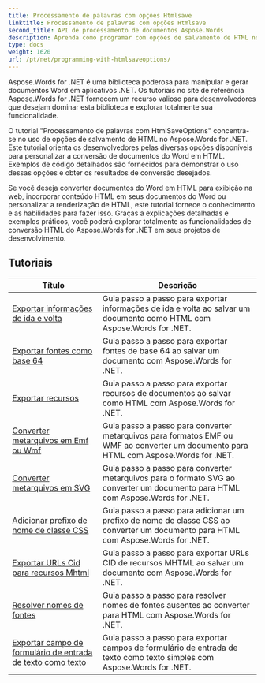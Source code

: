 ```yaml
---
title: Processamento de palavras com opções Htmlsave
linktitle: Processamento de palavras com opções Htmlsave
second_title: API de processamento de documentos Aspose.Words
description: Aprenda como programar com opções de salvamento de HTML no Aspose.Words for .NET. Converta facilmente documentos do Word em HTML, mantendo a formatação e o conteúdo.
type: docs
weight: 1620
url: /pt/net/programming-with-htmlsaveoptions/
---
```

Aspose.Words for .NET é uma biblioteca poderosa para manipular e gerar documentos Word em aplicativos .NET. Os tutoriais no site de referência Aspose.Words for .NET fornecem um recurso valioso para desenvolvedores que desejam dominar esta biblioteca e explorar totalmente sua funcionalidade.

O tutorial "Processamento de palavras com HtmlSaveOptions" concentra-se no uso de opções de salvamento de HTML no Aspose.Words for .NET. Este tutorial orienta os desenvolvedores pelas diversas opções disponíveis para personalizar a conversão de documentos do Word em HTML. Exemplos de código detalhados são fornecidos para demonstrar o uso dessas opções e obter os resultados de conversão desejados.

Se você deseja converter documentos do Word em HTML para exibição na web, incorporar conteúdo HTML em seus documentos do Word ou personalizar a renderização de HTML, este tutorial fornece o conhecimento e as habilidades para fazer isso. Graças a explicações detalhadas e exemplos práticos, você poderá explorar totalmente as funcionalidades de conversão HTML do Aspose.Words for .NET em seus projetos de desenvolvimento.

 ## Tutoriais
| Título | Descrição |
| --- | --- |
| [Exportar informações de ida e volta](./export-roundtrip-information/) | Guia passo a passo para exportar informações de ida e volta ao salvar um documento como HTML com Aspose.Words for .NET. |
| [Exportar fontes como base 64](./export-fonts-as-base-64/) | Guia passo a passo para exportar fontes de base 64 ao salvar um documento com Aspose.Words for .NET. |
| [Exportar recursos](./export-resources/) | Guia passo a passo para exportar recursos de documentos ao salvar como HTML com Aspose.Words for .NET. |
| [Converter metarquivos em Emf ou Wmf](./convert-metafiles-to-emf-or-wmf/) | Guia passo a passo para converter metarquivos para formatos EMF ou WMF ao converter um documento para HTML com Aspose.Words for .NET. |
| [Converter metarquivos em SVG](./convert-metafiles-to-svg/) | Guia passo a passo para converter metarquivos para o formato SVG ao converter um documento para HTML com Aspose.Words for .NET. |
| [Adicionar prefixo de nome de classe CSS](./add-css-class-name-prefix/) | Guia passo a passo para adicionar um prefixo de nome de classe CSS ao converter um documento para HTML com Aspose.Words for .NET. |
| [Exportar URLs Cid para recursos Mhtml](./export-cid-urls-for-mhtml-resources/) | Guia passo a passo para exportar URLs CID de recursos MHTML ao salvar um documento com Aspose.Words for .NET. |
| [Resolver nomes de fontes](./resolve-font-names/) | Guia passo a passo para resolver nomes de fontes ausentes ao converter para HTML com Aspose.Words for .NET. |
| [Exportar campo de formulário de entrada de texto como texto](./export-text-input-form-field-as-text/) | Guia passo a passo para exportar campos de formulário de entrada de texto como texto simples com Aspose.Words for .NET. |